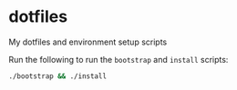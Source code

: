 # dotfiles

My dotfiles and environment setup scripts

Run the following to run the `bootstrap` and `install` scripts:

```bash
./bootstrap && ./install
```
